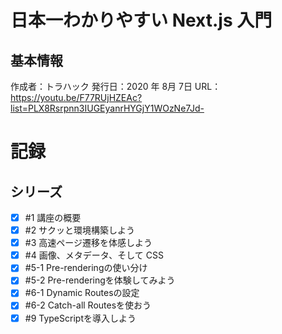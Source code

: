 # 日本一わかりやすい Next.js 入門

## 基本情報

作成者：トラハック
発行日：2020 年 8月 7日
URL：https://youtu.be/F77RUjHZEAc?list=PLX8Rsrpnn3IUGEyanrHYGjY1WOzNe7Jd-

# 記録

## シリーズ

- [x] #1 講座の概要
- [x] #2 サクッと環境構築しよう
- [x] #3 高速ページ遷移を体感しよう
- [x] #4 画像、メタデータ、そして CSS
- [x] #5-1 Pre-renderingの使い分け
- [x] #5-2 Pre-renderingを体験してみよう
- [x] #6-1 Dynamic Routesの設定
- [x] #6-2 Catch-all Routesを使おう
- [x] #9 TypeScriptを導入しよう
